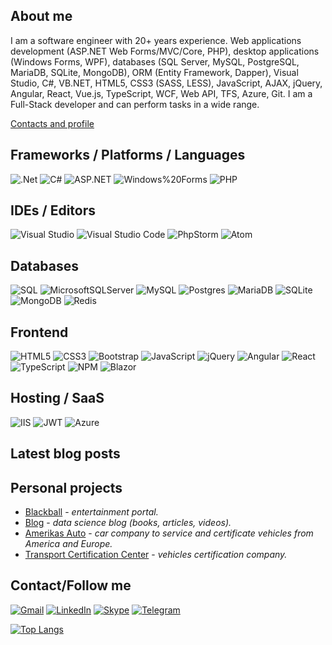 ## About me
I am a software engineer with 20+ years experience. Web applications development (ASP.NET Web Forms/MVC/Core, PHP), desktop applications (Windows Forms, WPF), databases (SQL Server, MySQL, PostgreSQL, MariaDB, SQLite, MongoDB), ORM (Entity Framework, Dapper), Visual Studio, C#, VB.NET, HTML5, CSS3 (SASS, LESS), JavaScript, AJAX, jQuery, Angular, React, Vue.js, TypeScript, WCF, Web API, TFS, Azure, Git.
I am a Full-Stack developer and can perform tasks in a wide range.

[Contacts and profile](https://sd.blackball.lv/sergey-drozdov)

## Frameworks / Platforms / Languages
![.Net](https://img.shields.io/badge/.NET-5C2D91?style=for-the-badge&logo=.net&logoColor=white)
![C#](https://img.shields.io/badge/c%23-%23239120.svg?style=for-the-badge&logo=c-sharp&logoColor=white)
![ASP.NET](https://img.shields.io/badge/-ASP.NET-333537?style=for-the-badge&logo=asp-net)
![Windows%20Forms](https://img.shields.io/badge/-Windows%20Forms-333537?style=for-the-badge&logo=Windows%20Forms)
![PHP](https://img.shields.io/badge/php-%23777BB4.svg?style=for-the-badge&logo=php&logoColor=white)

## IDEs / Editors
![Visual Studio](https://img.shields.io/badge/Visual%20Studio-5C2D91.svg?style=for-the-badge&logo=visual-studio&logoColor=white)
![Visual Studio Code](https://img.shields.io/badge/Visual%20Studio%20Code-0078d7.svg?style=for-the-badge&logo=visual-studio-code&logoColor=white)
![PhpStorm](https://img.shields.io/badge/phpstorm-143?style=for-the-badge&logo=phpstorm&logoColor=black&color=black&labelColor=darkorchid)
![Atom](https://img.shields.io/badge/Atom-%2366595C.svg?style=for-the-badge&logo=atom&logoColor=white)

## Databases
![SQL](https://img.shields.io/badge/-SQL-333537?style=for-the-badge&logo=sql)
![MicrosoftSQLServer](https://img.shields.io/badge/Microsoft%20SQL%20Sever-CC2927?style=for-the-badge&logo=microsoft%20sql%20server&logoColor=white)
![MySQL](https://img.shields.io/badge/mysql-%2300f.svg?style=for-the-badge&logo=mysql&logoColor=white)
![Postgres](https://img.shields.io/badge/postgres-%23316192.svg?style=for-the-badge&logo=postgresql&logoColor=white)
![MariaDB](https://img.shields.io/badge/MariaDB-003545?style=for-the-badge&logo=mariadb&logoColor=white)
![SQLite](https://img.shields.io/badge/sqlite-%2307405e.svg?style=for-the-badge&logo=sqlite&logoColor=white)
![MongoDB](https://img.shields.io/badge/MongoDB-%234ea94b.svg?style=for-the-badge&logo=mongodb&logoColor=white)
![Redis](https://img.shields.io/badge/redis-%23DD0031.svg?style=for-the-badge&logo=redis&logoColor=white)

## Frontend
![HTML5](https://img.shields.io/badge/html5-%23E34F26.svg?style=for-the-badge&logo=html5&logoColor=white)
![CSS3](https://img.shields.io/badge/css3-%231572B6.svg?style=for-the-badge&logo=css3&logoColor=white)
![Bootstrap](https://img.shields.io/badge/bootstrap-%23563D7C.svg?style=for-the-badge&logo=bootstrap&logoColor=white)
![JavaScript](https://img.shields.io/badge/javascript-%23323330.svg?style=for-the-badge&logo=javascript&logoColor=%23F7DF1E)
![jQuery](https://img.shields.io/badge/jquery-%230769AD.svg?style=for-the-badge&logo=jquery&logoColor=white)
![Angular](https://img.shields.io/badge/angular-%23DD0031.svg?style=for-the-badge&logo=angular&logoColor=white)
![React](https://img.shields.io/badge/react-%2320232a.svg?style=for-the-badge&logo=react&logoColor=%2361DAFB)
![TypeScript](https://img.shields.io/badge/typescript-%23007ACC.svg?style=for-the-badge&logo=typescript&logoColor=white)
![NPM](https://img.shields.io/badge/NPM-%23000000.svg?style=for-the-badge&logo=npm&logoColor=white)
![Blazor](https://img.shields.io/badge/blazor-%235C2D91.svg?style=for-the-badge&logo=blazor&logoColor=white)

## Hosting / SaaS
![IIS](https://img.shields.io/badge/-IIS-333537?style=for-the-badge&logo=iis)
![JWT](https://img.shields.io/badge/JWT-black?style=for-the-badge&logo=JSON%20web%20tokens)
![Azure](https://img.shields.io/badge/azure-%230072C6.svg?style=for-the-badge&logo=microsoftazure&logoColor=white)

## Latest blog posts
<!-- BLOG-POST-LIST:START -->
<!-- BLOG-POST-LIST:END -->

## Personal projects
* [Blackball](https://blackball.lv/) - *entertainment portal.*
* [Blog](https://sd.blackball.lv/) - *data science blog (books, articles, videos).*
* [Amerikas Auto](https://amerikasauto.lv/) - *car company to service and certificate vehicles from America and Europe.*
* [Transport Certification Center](https://autosc.lv/) - *vehicles certification company.*

## Contact/Follow me
[![Gmail](https://img.shields.io/badge/Gmail-D14836?style=for-the-badge&logo=gmail&logoColor=white)](mailto:sergey.drozdov.0305@gmail.com)
[![LinkedIn](https://img.shields.io/badge/linkedin-%230077B5.svg?style=for-the-badge&logo=linkedin&logoColor=white)](https://www.linkedin.com/in/serg-drozdov/)
[![Skype](https://img.shields.io/badge/Skype-%2300AFF0.svg?style=for-the-badge&logo=Skype&logoColor=white)](skype:sergey-drozdov?chat)
[![Telegram](https://img.shields.io/badge/-Telegram-333537?style=for-the-badge&logo=Telegram)](https://t.me/cyberserg80)

[![Top Langs](https://github-readme-stats.vercel.app/api/top-langs/?username=sergdrozdov)](https://github.com/anuraghazra/github-readme-stats)
